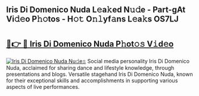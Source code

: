 ## Iris Di Domenico Nuda L𝚎a𝚔ed N𝚞𝚍e - Part-gAt Vi𝚍𝚎o P𝚑𝚘tos - H𝚘𝚝 O𝚗𝚕yf𝚊ns L𝚎a𝚔s OS7LJ

# <h2><a href="http://kf7u20f.oniu.top/?m=Iris+Di+Domenico+Nuda">🔗👉 🔴 Iris Di Domenico Nuda P𝚑ot𝚘𝚜 V𝚒d𝚎o</a></h2>

[![Iris Di Domenico Nuda Nu𝚍e𝚜](https://i.imgur.com/0qMVB7G.gif)](http://kf7u20f.oniu.top/?m=Iris+Di+Domenico+Nuda)
Social media personality Iris Di Domenico Nuda, acclaimed for sharing dance and lifestyle knowledge, through presentations and blogs. Versatile stagehand Iris Di Domenico Nuda, known for their exceptional skills and accomplishments in supporting various aspects of live performances.  
